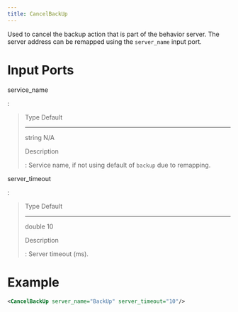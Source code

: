 ```yaml
---
title: CancelBackUp
---
```


Used to cancel the backup action that is part of the behavior server. The server address can be remapped using the `server_name` input port.

# Input Ports

service_name

:

> Type Default
>
> ---
>
> string N/A
>
> Description
>
> : Service name, if not using default of `backup` due to remapping.

server_timeout

:

> Type Default
>
> ---
>
> double 10
>
> Description
>
> : Server timeout (ms).

# Example

```xml
<CancelBackUp server_name="BackUp" server_timeout="10"/>
```
